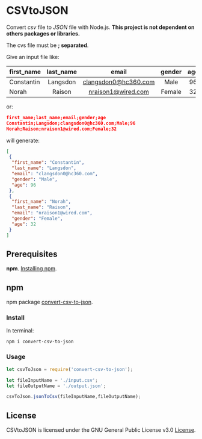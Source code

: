 # CSVtoJSON
Convert *csv* file to *JSON* file with Node.js. 
**This project is not dependent on others packages or libraries.**

The cvs file must be **; separated**.

Give an input file like:

|first_name|last_name|email|gender|age|
|----------|:-------:|:---:|:----:|:-:|
|Constantin|Langsdon|clangsdon0@hc360.com|Male|96|
|Norah|Raison|nraison1@wired.com|Female|32|

or:
```json
first_name;last_name;email;gender;age
Constantin;Langsdon;clangsdon0@hc360.com;Male;96
Norah;Raison;nraison1@wired.com;Female;32
```

will generate:


```json
[
 {
  "first_name": "Constantin",
  "last_name": "Langsdon",
  "email": "clangsdon0@hc360.com",
  "gender": "Male",
  "age": 96
 },
 {
  "first_name": "Norah",
  "last_name": "Raison",
  "email": "nraison1@wired.com",
  "gender": "Female",
  "age": 32
 }
]
```

## Prerequisites
**npm**. [Installing npm](https://docs.npmjs.com/getting-started/installing-node).

## npm
npm package [convert-csv-to-json](https://www.npmjs.com/package/convert-csv-to-json).

### Install
In terminal: 
```{r, engine='bash', count_lines}
npm i convert-csv-to-json
```


### Usage
```js
let csvToJson = require('convert-csv-to-json');

let fileInputName = './input.csv'; 
let fileOutputName = './output.json';

csvToJson.jsonToCsv(fileInputName,fileOutputName);
```

## License

CSVtoJSON is licensed under the GNU General Public License v3.0 [License](LICENSE).
